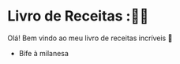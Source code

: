 # Livro de Receitas ::man_cook:

Olá! Bem vindo ao meu livro de receitas incríveis :open_book:

* Bife à milanesa


